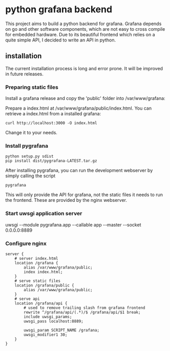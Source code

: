 # python grafana backend

This project aims to build a python backend for grafana. Grafana depends on go and other software
components, which are not easy to cross compile for embedded hardware. Due to its beautiful frontend which
relies on a quite simple API, I decided to write an API in python.

## installation

The current installation process is long and error prone. It will be improved in future releases.

### Preparing static files


Install a grafana release and copy the 'public' folder into /var/www/grafana:

Prepare a index.html at /var/www/grafana/public/index.html. You can retrieve a index.html
from a installed grafana:

    curl http://localhost:3000 -O index.html

Change it to your needs.

### Install pygrafana

    python setup.py sdist
    pip install dist/pygrafana-LATEST.tar.gz

After installing pygrafana, you can run the development webserver by simply calling the script

    pygrafana

This will only provide the API for grafana, not the static files it needs to run the frontend. These
are provided by the nginx webserver.

### Start uwsgi application server

uwsgi --module pygrafana.app --callable app --master --socket 0.0.0.0:8889

### Configure nginx

    server {
        # server index.html
        location /grafana {
            alias /var/www/grafana/public;
            index index.html;
        }
        # serve static files
        location /grafana/public {
            alias /var/www/grafana/public;
        }
        # serve api
        location /grafana/api {
            # used to remove trailing slash from grafana frontend
            rewrite ^/grafana/api/(.*)/$ /grafana/api/$1 break;
            include uwsgi_params;
            uwsgi_pass localhost:8889;

            uwsgi_param SCRIPT_NAME /grafana;
            uwsgi_modifier1 30;
        }
    }
